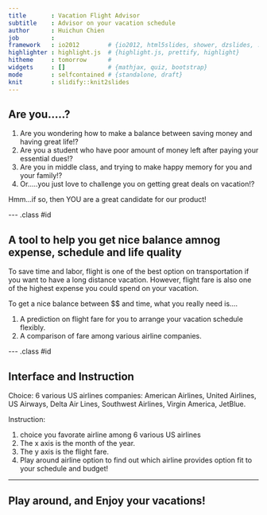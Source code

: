 ```yaml
---
title       : Vacation Flight Advisor
subtitle    : Advisor on your vacation schedule
author      : Huichun Chien
job         : 
framework   : io2012        # {io2012, html5slides, shower, dzslides, ...}
highlighter : highlight.js  # {highlight.js, prettify, highlight}
hitheme     : tomorrow      # 
widgets     : []            # {mathjax, quiz, bootstrap}
mode        : selfcontained # {standalone, draft}
knit        : slidify::knit2slides
---
```


## Are you.....?

1. Are you wondering how to make a balance between saving money and having great life!?
2. Are you a student who have poor amount of money left after paying your essential dues!?
3. Are you in middle class, and trying to make happy memory for you and your family!?
4. Or.....you just love to challenge you on getting great deals on vacation!?

Hmm...if so, then YOU are a great candidate for our product!

--- .class #id 

## A tool to help you get nice balance amnog expense, schedule and life quality

To save time and labor, flight is one of the best option on transportation if you want to have a long distance vacation. However, flight fare is also one of the highest expense you could spend on your vacation.

To get a nice balance between $$ and time, what you really need is....

1. A prediction on flight fare for you to arrange your vacation schedule flexibly. 
2. A comparison of fare among various airline companies.



--- .class #id 

## Interface and Instruction

Choice: 6 various US airlines companies: American Airlines, United Airlines, US Airways, Delta Air Lines, Southwest Airlines, Virgin America, JetBlue.

Instruction:

1. choice you favorate airline among 6 various US airlines
2. The x axis is the month of the year.
3. The y axis is the flight fare. 
4. Play around airline option to find out which airline provides option fit to your schedule and budget!



---

## Play around, and Enjoy your vacations!
